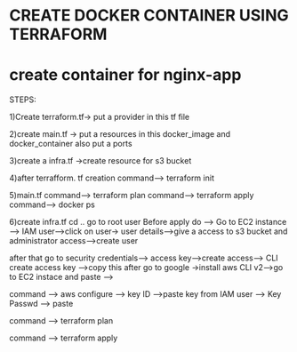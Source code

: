 # CREATE DOCKER CONTAINER USING TERRAFORM
   # create container for nginx-app

STEPS:

1)Create terraform.tf-> put a provider in this tf file

2)create main.tf -> put a resources in this docker_image and docker_container also put a ports

3)create a infra.tf ->create resource for s3 bucket 

4)after terrafform. tf creation
  command--> terraform init

5)main.tf
 command--> terraform plan
 command--> terraform apply
 command--> docker ps

6)create infra.tf
cd .. go to root user
Before apply do --> Go to EC2 instance --> IAM user-->click on user-> user details-->give a access to s3 bucket and administrator access-->create user 

after that go to security credentials--> access key-->create access--> CLI create access key -->copy this 
after go to google ->install aws CLI v2-->go to EC2 instace and paste --> 

command --> aws configure 
--> key ID -->paste key from IAM user
--> Key Passwd --> paste

command --> terraform plan

command --> terraform apply

